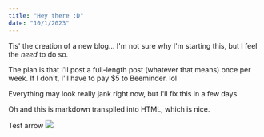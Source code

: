 ```yaml
---
title: "Hey there :D"
date: "10/1/2023"
---
```


Tis' the creation of a new blog... I'm not sure why I'm starting this, but I feel the _need_ to do so.

The plan is that I'll post a full-length post (whatever that means) once per week. If I don't, I'll have to pay $5 to Beeminder. lol

Everything may look really jank right now, but I'll fix this in a few days.

Oh and this is markdown transpiled into HTML, which is nice.

Test arrow ![](/arrow-back.svg)
